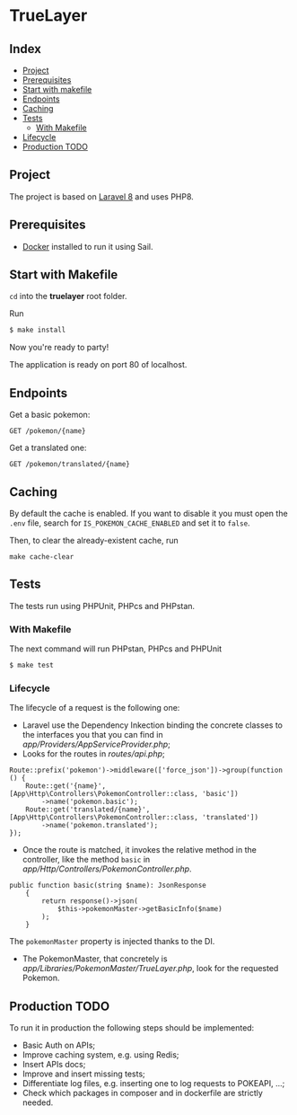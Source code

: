 # TrueLayer

## Index

- [Project](#project)
- [Prerequisites](#prerequisites)
- [Start with makefile](#start-with-makefile)
- [Endpoints](#caching)
- [Caching](#caching)
- [Tests](#tests)
    - [With Makefile](#with-makefile)
- [Lifecycle](#lifecycle)
- [Production TODO](#production-todo)

## Project

The project is based on [Laravel 8](https://laravel.com/docs/8.x) and uses PHP8.

## Prerequisites

- [Docker](https://docker.com) installed to run it using Sail.

## Start with Makefile

`cd` into the **truelayer** root folder.

Run
```bash
$ make install
```

Now you're ready to party!

The application is ready on port 80 of localhost.

## Endpoints

Get a basic pokemon:
```
GET /pokemon/{name}
```

Get a translated one:
```
GET /pokemon/translated/{name}
```

## Caching
By default the cache is enabled. If you want to disable it you must open the `.env` file, search for `IS_POKEMON_CACHE_ENABLED` and set it to `false`.

Then, to clear the already-existent cache, run
```
make cache-clear
```

## Tests
The tests run using PHPUnit, PHPcs and PHPstan.

### With Makefile

The next command will run PHPstan, PHPcs and PHPUnit
```bash
$ make test
```

### Lifecycle

The lifecycle of a request is the following one:
- Laravel use the Dependency Inkection binding the concrete classes to the interfaces you that you can find in *app/Providers/AppServiceProvider.php*;
- Looks for the routes in *routes/api.php*;
```
Route::prefix('pokemon')->middleware(['force_json'])->group(function () {
    Route::get('{name}', [App\Http\Controllers\PokemonController::class, 'basic'])
        ->name('pokemon.basic');
    Route::get('translated/{name}', [App\Http\Controllers\PokemonController::class, 'translated'])
        ->name('pokemon.translated');
});
```
- Once the route is matched, it invokes the relative method in the controller, like the method `basic` in *app/Http/Controllers/PokemonController.php*.
```
public function basic(string $name): JsonResponse
    {
        return response()->json(
            $this->pokemonMaster->getBasicInfo($name)
        );
    }
```
The `pokemonMaster` property is injected thanks to the DI.
- The PokemonMaster, that concretely is *app/Libraries/PokemonMaster/TrueLayer.php*, look for the requested Pokemon.


## Production TODO

To run it in production the following steps should be implemented:
- Basic Auth on APIs;
- Improve caching system, e.g. using Redis;
- Insert APIs docs;
- Improve and insert missing tests;
- Differentiate log files, e.g. inserting one to log requests to POKEAPI, ...;
- Check which packages in composer and in dockerfile are strictly needed.
